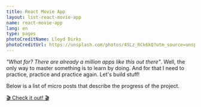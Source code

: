 ```yaml
---
title: React Movie App
layout: list-react-movie-app
name: react-movie-app
lang: en
type: pages
photoCreditName: Lloyd Dirks
photoCreditUrl: https://unsplash.com/photos/4SLz_RCk6kQ?utm_source=unsplash&utm_medium=referral&utm_content=creditCopyText
---
```


*"What for? There are already a million apps like this out there"*. Well, the only way to master something is to learn by doing. And for that I need to practice, practice and practice again. Let's build stuff!  

Below is a list of micro posts that describe the progress of the project. 

<a class="button button-rma" href="https://eiga-de72c.firebaseapp.com/">🎬 Check it out! 🎬</a>

